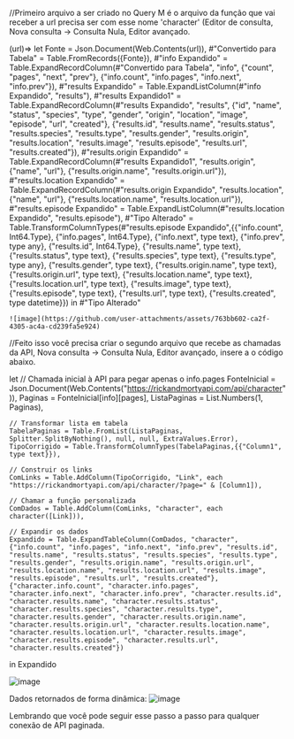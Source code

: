 //Primeiro arquivo a ser criado no Query M é o arquivo da função que vai receber a url precisa ser com esse nome 'character' (Editor de consulta, Nova consulta -> Consulta Nula, Editor avançado.

(url)=>
let
    Fonte = Json.Document(Web.Contents(url)),
    #"Convertido para Tabela" = Table.FromRecords({Fonte}),
    #"info Expandido" = Table.ExpandRecordColumn(#"Convertido para Tabela", "info", {"count", "pages", "next", "prev"}, {"info.count", "info.pages", "info.next", "info.prev"}),
    #"results Expandido" = Table.ExpandListColumn(#"info Expandido", "results"),
    #"results Expandido1" = Table.ExpandRecordColumn(#"results Expandido", "results", {"id", "name", "status", "species", "type", "gender", "origin", "location", "image", "episode", "url", "created"}, {"results.id", "results.name", "results.status", "results.species", "results.type", "results.gender", "results.origin", "results.location", "results.image", "results.episode", "results.url", "results.created"}),
    #"results.origin Expandido" = Table.ExpandRecordColumn(#"results Expandido1", "results.origin", {"name", "url"}, {"results.origin.name", "results.origin.url"}),
    #"results.location Expandido" = Table.ExpandRecordColumn(#"results.origin Expandido", "results.location", {"name", "url"}, {"results.location.name", "results.location.url"}),
    #"results.episode Expandido" = Table.ExpandListColumn(#"results.location Expandido", "results.episode"),
    #"Tipo Alterado" = Table.TransformColumnTypes(#"results.episode Expandido",{{"info.count", Int64.Type}, {"info.pages", Int64.Type}, {"info.next", type text}, {"info.prev", type any}, {"results.id", Int64.Type}, {"results.name", type text}, {"results.status", type text}, {"results.species", type text}, {"results.type", type any}, {"results.gender", type text}, {"results.origin.name", type text}, {"results.origin.url", type text}, {"results.location.name", type text}, {"results.location.url", type text}, {"results.image", type text}, {"results.episode", type text}, {"results.url", type text}, {"results.created", type datetime}})
in
    #"Tipo Alterado"

    ![image](https://github.com/user-attachments/assets/763bb602-ca2f-4305-ac4a-cd239fa5e924)


//Feito isso você precisa criar o segundo arquivo que recebe as chamadas da API, Nova consulta -> Consulta Nula, Editor avançado, insere a o código abaixo.

let
    // Chamada inicial à API para pegar apenas o info.pages
    FonteInicial = Json.Document(Web.Contents("https://rickandmortyapi.com/api/character")),
    Paginas = FonteInicial[info][pages],
    ListaPaginas = List.Numbers(1, Paginas),
    
    // Transformar lista em tabela
    TabelaPaginas = Table.FromList(ListaPaginas, Splitter.SplitByNothing(), null, null, ExtraValues.Error),
    TipoCorrigido = Table.TransformColumnTypes(TabelaPaginas,{{"Column1", type text}}),
    
    // Construir os links
    ComLinks = Table.AddColumn(TipoCorrigido, "Link", each "https://rickandmortyapi.com/api/character/?page=" & [Column1]),
    
    // Chamar a função personalizada
    ComDados = Table.AddColumn(ComLinks, "character", each character([Link])),
    
    // Expandir os dados
    Expandido = Table.ExpandTableColumn(ComDados, "character", {"info.count", "info.pages", "info.next", "info.prev", "results.id", "results.name", "results.status", "results.species", "results.type", "results.gender", "results.origin.name", "results.origin.url", "results.location.name", "results.location.url", "results.image", "results.episode", "results.url", "results.created"}, {"character.info.count", "character.info.pages", "character.info.next", "character.info.prev", "character.results.id", "character.results.name", "character.results.status", "character.results.species", "character.results.type", "character.results.gender", "character.results.origin.name", "character.results.origin.url", "character.results.location.name", "character.results.location.url", "character.results.image", "character.results.episode", "character.results.url", "character.results.created"})
in
    Expandido
    
![image](https://github.com/user-attachments/assets/e5cede0e-095f-4d89-b9fd-de21cc983bd8)

Dados retornados de forma dinâmica:
![image](https://github.com/user-attachments/assets/88338c2d-482b-4921-94a8-3ead55211ee3)

Lembrando que você pode seguir esse passo a passo para qualquer conexão de API paginada.
